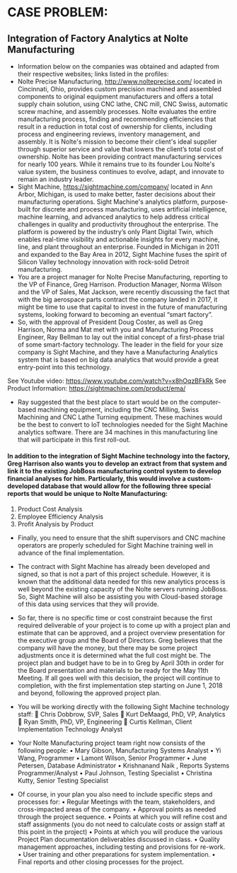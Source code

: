 # CASE PROBLEM: 

## Integration of Factory Analytics at Nolte Manufacturing

- Information below on the companies was obtained and adapted from their respective websites; links listed in the profiles:
- Nolte Precise Manufacturing, http://www.nolteprecise.com/ located in Cincinnati, Ohio, provides custom precision machined and assembled components to original equipment manufacturers and offers a total supply chain solution, using CNC lathe, CNC mill, CNC Swiss, automatic screw machine, and assembly processes. Nolte evaluates the entire manufacturing process, finding and recommending efficiencies that result in a reduction in total cost of ownership for clients, including process and engineering reviews, inventory management, and assembly. It is Nolte's mission to become their client's ideal supplier through superior service and value that lowers the client’s total cost of ownership. Nolte has been providing contract manufacturing services for nearly 100 years. While it remains true to its founder Lou Nolte's value system, the business continues to evolve, adapt, and innovate to remain an industry leader.
- Sight Machine, https://sightmachine.com/company/ located in Ann Arbor, Michigan, is used to make better, faster decisions about their manufacturing operations. Sight Machine's analytics platform, purpose-built for discrete and process manufacturing, uses artificial intelligence, machine learning, and advanced analytics to help address critical challenges in quality and productivity throughout the enterprise. The platform is powered by the industry’s only Plant Digital Twin, which enables real-time visibility and actionable insights for every machine, line, and plant throughout an enterprise. Founded in Michigan in 2011 and expanded to the Bay Area in 2012, Sight Machine fuses the spirit of Silicon Valley technology innovation with rock-solid Detroit manufacturing.
- You are a project manager for Nolte Precise Manufacturing, reporting to the VP of Finance, Greg Harrison. Production Manager, Norma Wilson and the VP of Sales, Mat Jackson, were recently discussing the fact that with the big aerospace parts contract the company landed in 2017, it might be time to use that capital to invest in the future of manufacturing systems, looking forward to becoming an eventual “smart factory”.
- So, with the approval of President Doug Coster, as well as Greg Harrison, Norma and Mat met with you and Manufacturing Process Engineer, Ray Bellman to lay out the initial concept of a first-phase trial of some smart-factory technology. The leader in the field for your size company is Sight Machine, and they have a Manufacturing Analytics system that is based on big data analytics that would provide a great entry-point into this technology.

See Youtube video: https://www.youtube.com/watch?v=x8hOqzBFkRk
See Product Information: https://sightmachine.com/product/ema/

- Ray suggested that the best place to start would be on the computer-based machining equipment, including the CNC Milling, Swiss Machining and CNC Lathe Turning equipment. These machines would be the best to convert to IoT technologies needed for the Sight Machine analytics software. There are 34 machines in this manufacturing line that will participate in this first roll-out.

#### In addition to the integration of Sight Machine technology into the factory, Greg Harrison also wants you to develop an extract from that system and link it to the existing JobBoss manufacturing control system to develop financial analyses for him. Particularly, this would involve a custom-developed database that would allow for the following three special reports that would be unique to Nolte Manufacturing:
1. Product Cost Analysis
2. Employee Efficiency Analysis
3. Profit Analysis by Product

- Finally, you need to ensure that the shift supervisors and CNC machine operators are properly scheduled for Sight Machine training well in advance of the final implementation.

- The contract with Sight Machine has already been developed and signed, so that is not a part of this project schedule. However, it is known that the additional data needed for this new analytics process is well beyond the existing capacity of the Nolte servers running JobBoss. So, Sight Machine will also be assisting you with Cloud-based storage of this data using services that they will provide.
- So far, there is no specific time or cost constraint because the first required deliverable of your project is to come up with a project plan and estimate that can be approved, and a project overview presentation for the executive group and the Board of Directors. Greg believes that the company will have the money, but there may be some project adjustments once it is determined what the full cost might be. The project plan and budget have to be in to Greg by April 30th in order for the Board presentation and materials to be ready for the May 11th Meeting. If all goes well with this decision, the project will continue to completion, with the first implementation step starting on June 1, 2018 and beyond, following the approved project plan.
- You will be working directly with the following Sight Machine technology staff:
 Chris Dobbrow, SVP, Sales
 Kurt DeMaagd, PhD, VP, Analytics
 Ryan Smith, PhD, VP, Engineering
 Curtis Kellman, Client Implementation Technology Analyst

- Your Nolte Manufacturing project team right now consists of the following people:
• Mary Gibson, Manufacturing Systems Analyst
• Yi Wang, Programmer
• Lamont Wilson, Senior Programmer
• June Petersen, Database Administrator
• Krishnanand Naik , Reports Systems Programmer/Analyst
• Paul Johnson, Testing Specialist
• Christina Kutty, Senior Testing Specialist

- Of course, in your plan you also need to include specific steps and processes for:
• Regular Meetings with the team, stakeholders, and cross-impacted areas of the company.
• Approval points as needed through the project sequence.
• Points at which you will refine cost and staff assignments (you do not need to calculate costs or assign staff at this point in the project)
• Points at which you will produce the various Project Plan documentation deliverables discussed in class.
• Quality management approaches, including testing and provisions for re-work.
• User training and other preparations for system implementation.
• Final reports and other closing processes for the project.
